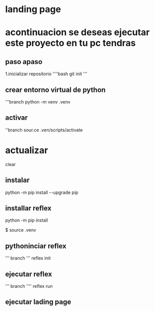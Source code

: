 # landing page
# acontinuacion se deseas ejecutar este proyecto en tu pc tendras 
## paso apaso
1.inicializar repositorio
''''bash
git init
'''
## crear entorno virtual de python
'''branch
python -m venv .venv

## activar
''branch
sour.ce  .ven/scripts/activate

# actualizar
clear

## instalar

 python -m pip install --upgrade pip
## installar reflex

 python -m pip install 

$ source .venv 

## pythoninciar reflex
'''
branch
''' reflex init
## ejecutar reflex

'''
branch
''''
reflex run

## ejecutar lading page

